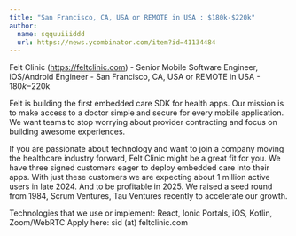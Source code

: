 ```yaml
---
title: "San Francisco, CA, USA or REMOTE in USA : $180k-$220k"
author:
  name: sqquuiiiddd
  url: https://news.ycombinator.com/item?id=41134484
---
```

Felt Clinic (<a href="https:&#x2F;&#x2F;feltclinic.com" rel="nofollow">https:&#x2F;&#x2F;feltclinic.com</a>) - Senior Mobile Software Engineer, iOS&#x2F;Android Engineer - San Francisco, CA, USA or REMOTE in USA - $180k-$220k

Felt is building the first embedded care SDK for health apps. Our mission is to make access to a doctor simple and secure for every mobile application. We want teams to stop worrying about provider contracting and focus on building awesome experiences.

If you are passionate about technology and want to join a company moving the healthcare industry forward, Felt Clinic might be a great fit for you. We have three signed customers eager to deploy embedded care into their apps. With just these customers we are expecting about 1 million active users in late 2024. And to be profitable in 2025. We raised a seed round from 1984, Scrum Ventures, Tau Ventures recently to accelerate our growth.

Technologies that we use or implement: React, Ionic Portals, iOS, Kotlin, Zoom&#x2F;WebRTC
Apply here: sid (at) feltclinic.com
